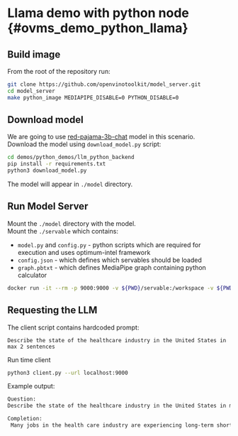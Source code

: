 # Llama demo with python node {#ovms_demo_python_llama}

## Build image

From the root of the repository run:

```bash
git clone https://github.com/openvinotoolkit/model_server.git
cd model_server
make python_image MEDIAPIPE_DISABLE=0 PYTHON_DISABLE=0
```

## Download model

We are going to use [red-pajama-3b-chat](https://huggingface.co/togethercomputer/RedPajama-INCITE-Chat-3B-v1) model in this scenario.  
Download the model using `download_model.py` script:

```bash
cd demos/python_demos/llm_python_backend
pip install -r requirements.txt
python3 download_model.py
```

The model will appear in `./model` directory.

## Run Model Server

Mount the `./model` directory with the model.  
Mount the `./servable` which contains:
- `model.py` and `config.py` - python scripts which are required for execution and uses optimum-intel framework
- `config.json` - which defines which servables should be loaded
- `graph.pbtxt` - which defines MediaPipe graph containing python calculator

```bash
docker run -it --rm -p 9000:9000 -v ${PWD}/servable:/workspace -v ${PWD}/model:/model openvino/model_server:py --config_path /workspace/config.json --port 9000
```

## Requesting the LLM

The client script contains hardcoded prompt:
```
Describe the state of the healthcare industry in the United States in max 2 sentences
```

Run time client
```bash
python3 client.py --url localhost:9000
```

Example output:
```bash
Question:
Describe the state of the healthcare industry in the United States in max 2 sentences

Completion:
 Many jobs in the health care industry are experiencing long-term shortages due to a lack of workers, while other areas face overwhelming stress and strain.  Due to COVID-19 many more people look for quality medical services closer to home so hospitals have seen record levels of admissions over the last year.
```

